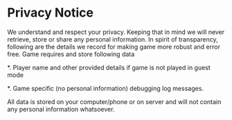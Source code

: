 
# Privacy Notice
We understand and respect your privacy. Keeping that in mind we will never retrieve, store or share any personal information. In spirit of transparency, following are the details we record for making game more robust and error free.
Game requires and store following data

  *. Player name and other provided details if game is not played in guest mode
  
  *. Game specific (no personal information) debugging log messages.

All data is stored on your computer/phone or on server and will not contain any personal information whatsoever.
